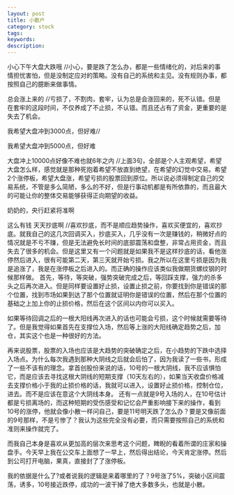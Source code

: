 ```yaml
---
layout: post
title: 小散户
category: stock
tags: 
keywords: 
description: 
---
```




小心下午大盘大跌哦 //小心，要是跌了怎么办，都是一些情绪化的，对后来的事情担忧害怕，但是没制定应对的策略。没有自己的系统和主见。没有规则办事，都按照自己的臆断来做事情。

总会涨上来的 //亏损了，不割肉，套牢，认为总是会涨回来的，死不认错。但是在套牢的这段时间，不仅养成了不止损，不认错。而且还占有了资金，更重要的是失去了机会。

我希望大盘冲到3000点，但好难//


我希望大盘冲到5000点，但好难

大盘冲上10000点好像不难也就6年之内 
//上面3句，全部是个人主观希望，希望大盘怎么样，感觉就是那种死抱着希望不放直到绝望，在希望的幻觉中交易。希望2个涨停板，希望大盘涨，希望亏损的股票回到原位。所以说必须得制定自己的交易系统，不管是多么简陋，多么的不好，但是行事动机都是有所依靠的，而且最大的可能让你的整体交易能够获得正向期望的收益。

奶奶的，央行赶紧将准啊


这么有钱 天天抄底啊 //喜欢抄底，而不是顺应趋势操作，喜欢买便宜的，喜欢抄底。就我自己的这几次回调买入，抄底买入，几乎没有一次是赚钱的，稍微好点的情况就是不亏不赚，但是无法避免长时间的底部震荡和盘整，非常占用资金，而且失去了很多的机会。但是这里又有一个问题就是如果我不是这样抄底的话，看他涨停然后进入，很有可能第二天，第三天就开始亏损。我之所以在这里亏损是因为我是追涨了，我是在涨停板之后进入的。而正确的操作应该类似我做期货螺纹钢的时候那样做。
首先，等待，等突破，强势突破完成之后，等回踩支撑，强力的杀多头之后再次进入。但是同样要设置好止损，设置止损之前，你要找到你是错误的那个位置，找到市场如果到达了那个位置就证明你是错误的位置，然后在那个位置的基础之上加上你的止损价格，然后在这个区间以内你可以买入。

如果等待回调之后的一根大阳线再次进入的话也可能会亏损，这个时候就需要等待了。但是我觉得如果首先在支撑位入场，然后等上涨的大阳线确定趋势之后，加仓，其实这个也是一种很好的方法。

再来说股票，股票的入场也应该是大趋势的突破确定之后，在小趋势的下跌中选择入场点。为什么每次我遇到那种大阴线之后就会后怕了，因为我读了一些书，形成了一些不该有的理念。拿首创股份来说的话，10号的一根大阴线，我不应该惧怕它，而是应该去寻找这根大阴线的短期支撑（10天左右的），如果当天收盘价格减去支撑价格小于我的止损价格的话，我就可以进入，设置好止损价格，控制仓位，进去。而不是应该在意这个大阴线本身。
还有一点就是9号入场的人，在10号估计都是亏损离场的，而这种短期的受伤感受和记忆会严重影响接下来的操作，看到10号的涨停，他就会像小散一样问自己，要是11号明天跌了怎么办？要是又像前面的9号那样，不是亏惨了？我认为这些完全没有必要，而只需要按照自己的系统和准则来操作就完了。

而我自己本身是喜欢从更加高的层次来思考这个问题，睥睨的看着所谓的庄家和操盘手。今天早上我在公交车上面想了一早上，然后得出结论，今天肯定涨停。然后到公司打开电脑，果真，直接封了了涨停板。

我的依据是什么了?或者说我的逻辑是来着哪里的了？9号涨了5%，突破小区间震荡，诱多，10号接近跌停，成功的一波干掉了绝大多数多头，也就是小散。


